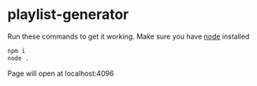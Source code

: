 # playlist-generator

Run these commands to get it working. Make sure you have [node](https://nodejs.org) installed
```sh
npm i
node .
```
Page will open at localhost:4096